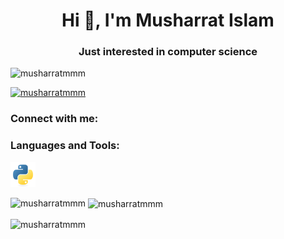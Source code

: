 <h1 align="center">Hi 👋, I'm Musharrat Islam</h1>
<h3 align="center">Just interested in computer science</h3>

<p align="left"> <img src="https://komarev.com/ghpvc/?username=musharratmmm&label=Profile%20views&color=0e75b6&style=flat" alt="musharratmmm" /> </p>

<p align="left"> <a href="https://github.com/ryo-ma/github-profile-trophy"><img src="https://github-profile-trophy.vercel.app/?username=musharratmmm" alt="musharratmmm" /></a> </p>

<h3 align="left">Connect with me:</h3>
<p align="left">
</p>

<h3 align="left">Languages and Tools:</h3>
<p align="left"> <a href="https://www.python.org" target="_blank" rel="noreferrer"> <img src="https://raw.githubusercontent.com/devicons/devicon/master/icons/python/python-original.svg" alt="python" width="40" height="40"/> </a> </p>

<p><img align="left" src="https://github-readme-stats.vercel.app/api/top-langs?username=musharratmmm&show_icons=true&locale=en&layout=compact" alt="musharratmmm" /></p>

<p>&nbsp;<img align="center" src="https://github-readme-stats.vercel.app/api?username=musharratmmm&show_icons=true&locale=en" alt="musharratmmm" /></p>

<p><img align="center" src="https://github-readme-streak-stats.herokuapp.com/?user=musharratmmm&" alt="musharratmmm" /></p>
